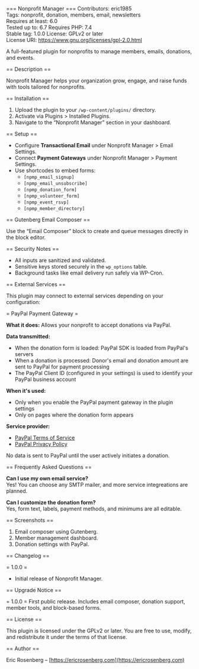 === Nonprofit Manager ===
Contributors: eric1985  
Tags: nonprofit, donation, members, email, newsletters  
Requires at least: 6.0  
Tested up to: 6.7
Requires PHP: 7.4  
Stable tag: 1.0.0
License: GPLv2 or later  
License URI: https://www.gnu.org/licenses/gpl-2.0.html  

A full-featured plugin for nonprofits to manage members, emails, donations, and events.

== Description ==

Nonprofit Manager helps your organization grow, engage, and raise funds with tools tailored for nonprofits.

== Installation ==

1. Upload the plugin to your `/wp-content/plugins/` directory.
2. Activate via Plugins > Installed Plugins.
3. Navigate to the “Nonprofit Manager” section in your dashboard.

== Setup ==

- Configure **Transactional Email** under Nonprofit Manager > Email Settings.
- Connect **Payment Gateways** under Nonprofit Manager > Payment Settings.
- Use shortcodes to embed forms:
  - `[npmp_email_signup]`
  - `[npmp_email_unsubscribe]`
  - `[npmp_donation_form]`
  - `[npmp_volunteer_form]`
  - `[npmp_event_rsvp]`
  - `[npmp_member_directory]`

== Gutenberg Email Composer ==

Use the “Email Composer” block to create and queue messages directly in the block editor.

== Security Notes ==

- All inputs are sanitized and validated.
- Sensitive keys stored securely in the `wp_options` table.
- Background tasks like email delivery run safely via WP-Cron.

== External Services ==

This plugin may connect to external services depending on your configuration:

= PayPal Payment Gateway =

**What it does:** Allows your nonprofit to accept donations via PayPal.

**Data transmitted:**
- When the donation form is loaded: PayPal SDK is loaded from PayPal's servers
- When a donation is processed: Donor's email and donation amount are sent to PayPal for payment processing
- The PayPal Client ID (configured in your settings) is used to identify your PayPal business account

**When it's used:**
- Only when you enable the PayPal payment gateway in the plugin settings
- Only on pages where the donation form appears

**Service provider:**
- [PayPal Terms of Service](https://www.paypal.com/us/webapps/mpp/ua/servicedescription-full)
- [PayPal Privacy Policy](https://www.paypal.com/us/legalhub/privacy-full)

No data is sent to PayPal until the user actively initiates a donation.

== Frequently Asked Questions ==

**Can I use my own email service?**  
Yes! You can choose any SMTP mailer, and more service integreations are planned.

**Can I customize the donation form?**  
Yes, form text, labels, payment methods, and minimums are all editable.

== Screenshots ==

1. Email composer using Gutenberg.
2. Member management dashboard.
3. Donation settings with PayPal.

== Changelog ==

= 1.0.0 =
* Initial release of Nonprofit Manager.

== Upgrade Notice ==

= 1.0.0 =
First public release. Includes email composer, donation support, member tools, and block-based forms.

== License ==

This plugin is licensed under the GPLv2 or later. You are free to use, modify, and redistribute it under the terms of that license.

== Author ==

Eric Rosenberg – [https://ericrosenberg.com](https://ericrosenberg.com)
